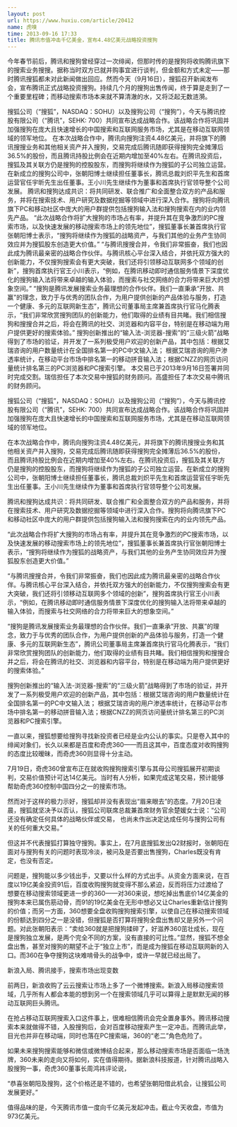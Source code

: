 ```yaml
---
layout: post
url: https://www.huxiu.com/article/20412
name: 虎嗅
time: 2013-09-16 17:33
title: 腾讯市值冲击千亿美金，宣布4.48亿美元战略投资搜狗
---
```

今年春节前后，腾讯和搜狗曾经穿过一次绯闻，但那时传的是搜狗将收购腾讯旗下的搜索业务搜搜。据称当时双方已就并购事宜进行谈判，但金额和方式未定——那时腾讯搜狐都未对此新闻做出回应。然而今天（9月16日），搜狐召开新闻发布会，宣布腾讯正式战略投资搜狗。持续几个月的搜狗出售传闻，终于算是走到了一个重要里程碑；而移动搜索市场本来就不算清澈的水，又将泛起无数涟漪。

搜狐公司（“搜狐”，NASDAQ：SOHU）以及搜狗公司（“搜狗”），今天与腾讯控股有限公司（“腾讯”，SEHK: 700）共同宣布达成战略合作。该战略合作将巩固并加强搜狗在庞大且快速增长的中国搜索和互联网服务市场，尤其是在移动互联网领域的领军地位。 在本次战略合作中，腾讯向搜狗注资4.48亿美元，并将旗下的腾讯搜搜业务和其他相关资产并入搜狗，交易完成后腾讯随即获得搜狗完全摊薄后36.5%的股份，而且腾讯持股比例会在近期内增加至40%左右。在腾讯投资后，搜狐及其关联方仍是搜狗的控股股东，而搜狗将继续作为搜狐的子公司独立运营。在新成立的搜狗公司中，张朝阳博士继续担任董事长，腾讯总裁刘炽平先生和首席运营官任宇昕先生出任董事。王小川先生继续作为董事和首席执行官领导整个公司发展。 腾讯和搜狗达成共识：将共同研发、联合推广和全面整合双方的产品和服务，并将在搜索技术、用户研究及数据挖掘等领域中进行深入合作。搜狗将向腾讯旗下PC和移动社区中庞大的用户群提供包括搜狗输入法和搜狗搜索在内的业内领先产品。 “此次战略合作将扩大搜狗的市场占有率，并提升其在竞争激烈的PC搜索市场，以及快速发展的移动搜索市场上的领先地位”，搜狐董事长兼首席执行官张朝阳博士表示，“搜狗将继续作为搜狐的战略资产，与我们其他的业务产生协同效应并为搜狐股东创造更大价值。” “与腾讯搜搜合并，令我们非常振奋，我们也因此成为腾讯最亲密的战略合作伙伴。与腾讯核心平台深入结合，并依托双方强大的创新能力，不仅搜狗搜索会有更大突破，我们还将引领移动互联网多个领域的创新”，搜狗首席执行官王小川表示，“例如，在腾讯移动即时通信服务情景下深度优化的搜狗输入法将带来卓越的输入体验，而搜索与社交网络的合力将带来巨大的想象空间。” “搜狗是腾讯发展搜索业务最理想的合作伙伴。我们一直秉承“开放、共赢”的理念，致力于与优秀的团队合作，为用户提供创新的产品体验与服务，打造一个健康、多元的互联网新生态”，腾讯公司董事局主席兼首席执行官马化腾表示，“我们非常欣赏搜狗团队的创新能力，他们取得的业绩有目共睹。我们相信搜狗和搜搜合并之后，将会在腾讯的社交、浏览器和内容平台，特别是在移动端为用户提供更好的搜索体验。” 搜狗创新推出的“输入法-浏览器-搜索”的“三级火箭”战略得到了市场的验证，并开发了一系列极受用户欢迎的创新产品，其中包括：根据艾瑞咨询的用户数量统计在全国排名第一的PC中文输入法； 根据艾瑞咨询的用户渗透率统计，在移动平台市场中排名第一的移动拼音输入法；根据CNZZ的网页访问量统计排名第三的PC浏览器和PC搜索引擎。 本交易已于2013年9月16日签署并同时完成交割。瑞信担任了本次交易中搜狐的财务顾问。高盛担任了本次交易中腾讯的财务顾问。

搜狐公司（“搜狐”，NASDAQ：SOHU）以及搜狗公司（“搜狗”），今天与腾讯控股有限公司（“腾讯”，SEHK: 700）共同宣布达成战略合作。该战略合作将巩固并加强搜狗在庞大且快速增长的中国搜索和互联网服务市场，尤其是在移动互联网领域的领军地位。

在本次战略合作中，腾讯向搜狗注资4.48亿美元，并将旗下的腾讯搜搜业务和其他相关资产并入搜狗，交易完成后腾讯随即获得搜狗完全摊薄后36.5%的股份，而且腾讯持股比例会在近期内增加至40%左右。在腾讯投资后，搜狐及其关联方仍是搜狗的控股股东，而搜狗将继续作为搜狐的子公司独立运营。在新成立的搜狗公司中，张朝阳博士继续担任董事长，腾讯总裁刘炽平先生和首席运营官任宇昕先生出任董事。王小川先生继续作为董事和首席执行官领导整个公司发展。

腾讯和搜狗达成共识：将共同研发、联合推广和全面整合双方的产品和服务，并将在搜索技术、用户研究及数据挖掘等领域中进行深入合作。搜狗将向腾讯旗下PC和移动社区中庞大的用户群提供包括搜狗输入法和搜狗搜索在内的业内领先产品。

“此次战略合作将扩大搜狗的市场占有率，并提升其在竞争激烈的PC搜索市场，以及快速发展的移动搜索市场上的领先地位”，搜狐董事长兼首席执行官张朝阳博士表示，“搜狗将继续作为搜狐的战略资产，与我们其他的业务产生协同效应并为搜狐股东创造更大价值。”

“与腾讯搜搜合并，令我们非常振奋，我们也因此成为腾讯最亲密的战略合作伙伴。与腾讯核心平台深入结合，并依托双方强大的创新能力，不仅搜狗搜索会有更大突破，我们还将引领移动互联网多个领域的创新”，搜狗首席执行官王小川表示，“例如，在腾讯移动即时通信服务情景下深度优化的搜狗输入法将带来卓越的输入体验，而搜索与社交网络的合力将带来巨大的想象空间。”

“搜狗是腾讯发展搜索业务最理想的合作伙伴。我们一直秉承“开放、共赢”的理念，致力于与优秀的团队合作，为用户提供创新的产品体验与服务，打造一个健康、多元的互联网新生态”，腾讯公司董事局主席兼首席执行官马化腾表示，“我们非常欣赏搜狗团队的创新能力，他们取得的业绩有目共睹。我们相信搜狗和搜搜合并之后，将会在腾讯的社交、浏览器和内容平台，特别是在移动端为用户提供更好的搜索体验。”

搜狗创新推出的“输入法-浏览器-搜索”的“三级火箭”战略得到了市场的验证，并开发了一系列极受用户欢迎的创新产品，其中包括：根据艾瑞咨询的用户数量统计在全国排名第一的PC中文输入法； 根据艾瑞咨询的用户渗透率统计，在移动平台市场中排名第一的移动拼音输入法；根据CNZZ的网页访问量统计排名第三的PC浏览器和PC搜索引擎。

一直以来，搜狐想要给搜狗寻找新投资者已经是业内公认的事实。只是卷入其中的绯闻对象们，长久以来都是百度和奇虎360——而且这其中，百度态度对收购搜狗的态度比较暧昧，而奇虎360则显得十分主动。

7月19日，奇虎360曾宣布正在就收购搜狗搜索引擎与其母公司搜狐展开初期谈判，交易价值预计可达14亿美元。当时有人分析，如果完成这笔交易，预计能够帮助奇虎360控制中国四分之一的搜索市场。

然而对于这样的极力示好，搜狐却并没有表现出“眉来眼去”的态度。7月20日凌晨，搜狐就坚决予以否认，搜狐公司联席总裁兼首席财务官余楚媛女士说：“公司还没有确定任何具体的战略伙伴或交易， 也尚未作出决定达成任何与搜狗公司有关的任何重大交易。”

但这并不代表搜狐打算独守搜狗。事实上，在7月底搜狐发出Q2财报时，张朝阳在面对与搜狗有关的问题时表现冷淡，被问及是否要出售搜狗，Charles既没有肯定，也没有否定。

问题是，搜狗能以多少钱出手，又要以什么样的方式出手。从资金方面来说，在百度以19亿美金投资91后，百度收购搜狗就变得不那么紧迫，反而将压力过渡给了想要在移动搜索领域更进一步的360——对360来说，想吃掉出售底价14亿美金的搜狗本来已属伤筋动骨，而91的19亿美金在无形中想必又让Charles重新估计搜狗的价值；而另一方面，360想要全盘收购搜狗搜索引擎，以使自己在移动搜索领域的份额达到四分之一是没错，但搜狐是否打算将搜狗全盘出售却又是另外一个问题。对此张朝阳表示：“卖给360就是把搜狗揉碎了，好滋养360茁壮成长，现在是搜狗独立发展，是两个完全不同的方案，没有直接的可比性。”显然，搜狐不想全盘出售，甚至对搜狗的期望不止于“独立上市”，而是成为搜狐在移动互联网新的入口。而360在争夺搜狗这块难啃骨头的战争中，或许一早就已经出局了。

新浪入局、腾讯接手，搜索市场出现变数

前两日，新浪收购了云云搜索让市场上多了一个微博搜索。新浪入局移动搜索领域，几乎所有人都会本能的想到另一个在搜索领域几乎可以算得上是默默无闻的移动互联网巨头腾讯。

在抢占移动互联网搜索入口这件事上，很难相信腾讯会完全置身事外。腾讯移动搜索本来就做得不错，入股搜狗后，会对百度移动搜索产生一定冲击。而腾讯此举，目光也并非在移动端，同时也落在PC搜索端，360的“老二”角色危险了。

如果未来搜狗搜索能够和微信或微博结合起来，那么移动搜索市场是否面临一场洗牌，360未来的走向又将如何，实在值得期待。据新浪科技报道，针对腾讯战略入股搜狗一事，奇虎360董事长周鸿祎评论说，

“恭喜张朝阳及搜狗，这个价格还是不错的，也希望张朝阳借此机会，让搜狐公司发展更好。”

值得品味的是，今天腾讯市值一度向千亿美元发起冲击。截止今天收盘，市值为973亿美元。

